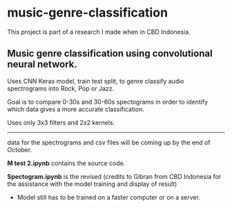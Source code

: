 # music-genre-classification
<p>This project is part of a research I made when in CBD Indonesia.<p>


<h2>Music genre classification using convolutional neural network.</h2>
<p>Uses CNN Keras model, train test split, to genre classify audio spectrograms into Rock, Pop or Jazz.</p>
<p>Goal is to compare 0-30s and 30-60s spectograms in order to identify which data gives a more accurate classification.</p>
<p>Uses only 3x3 filters and 2x2 kernels. 

<hr>
<p>data for the spectrograms and csv files will be coming up by the end of October.</p>
<p><strong>M test 2.ipynb</strong> contains the source code.</p>
<p><strong>Spectogram.ipynb</strong> is the revised (credits to Gibran from CBD Indonesia for the assistance with the model training and display of result)</p>

<ul>
  <li>Model still has to be trained on a faster computer or on a server.</li>
</ul>
